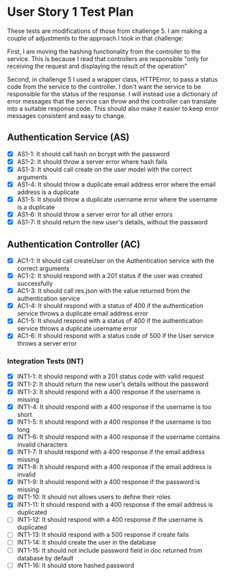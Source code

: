 # User Story 1 Test Plan

These tests are modifications of those from challenge 5. I am making a couple of adjustments to the approach I took in that challenge:

First, I am moving the hashing functionality from the controller to the service. This is because I read that controllers are responsible "only for receiving the request and displaying the result of the operation"

Second, in challenge 5 I used a wrapper class, HTTPError, to pass a status code from the service to the controller. I don't want the service to be responsible for the status of the response. I will instead use a dictionary of error messages that the service can throw and the controller can translate into a suitable response code. This should also make it easier to keep error messages consistent and easy to change.

## Authentication Service (AS)

- [x] AS1-1: It should call hash on bcrypt with the password
- [x] AS1-2: It should throw a server error where hash fails
- [x] AS1-3: It should call create on the user model with the correct arguments
- [x] AS1-4: It should throw a duplicate email address error where the email address is a duplicate
- [x] AS1-5: It should throw a duplicate username error where the username is a duplicate
- [x] AS1-6: It should throw a server error for all other errors
- [x] AS1-7: It should return the new user's details, without the password

## Authentication Controller (AC)

- [x] AC1-1: It should call createUser on the Authentication service with the correct arguments
- [x] AC1-2: It should respond with a 201 status if the user was created successfully
- [x] AC1-3: It should call res.json with the value returned from the authentication service
- [x] AC1-4: It should respond with a status of 400 if the authentication service throws a duplicate email address error
- [x] AC1-5: It should respond with a status of 400 if the authentication service throws a duplicate username error
- [x] AC1-6: It should respond with a status code of 500 if the User service throws a server error

### Integration Tests (INT)

- [x] INT1-1: It should respond with a 201 status code with valid request
- [x] INT1-2: It should return the new user's details without the password
- [x] INT1-3: It should respond with a 400 response if the username is missing
- [x] INT1-4: It should respond with a 400 response if the username is too short
- [x] INT1-5: It should respond with a 400 response if the username is too long
- [x] INT1-6: It should respond with a 400 response if the username contains invalid characters
- [x] INT1-7: It should respond with a 400 response if the email address missing
- [x] INT1-8: It should respond with a 400 response if the email address is invalid
- [x] INT1-9: It should respond with a 400 response if the password is missing
- [x] INT1-10: It should not allows users to define their roles
- [x] INT1-11: It should respond with a 400 response if the email address is duplicated
- [ ] INT1-12: It should respond with a 400 response if the username is duplicated
- [ ] INT1-13: It should respond with a 500 response if create fails
- [ ] INT1-14: It should create the user in the database
- [ ] INT1-15: It should not include password field in doc returned from database by default
- [ ] INT1-16: It should store hashed password
